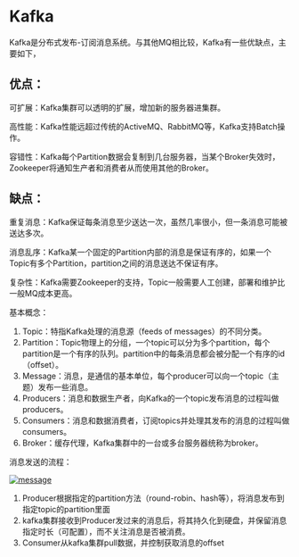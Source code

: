 # Kafka

Kafka是分布式发布-订阅消息系统。与其他MQ相比较，Kafka有一些优缺点，主要如下，

## 优点：

可扩展：Kafka集群可以透明的扩展，增加新的服务器进集群。

高性能：Kafka性能远超过传统的ActiveMQ、RabbitMQ等，Kafka支持Batch操作。

容错性：Kafka每个Partition数据会复制到几台服务器，当某个Broker失效时，Zookeeper将通知生产者和消费者从而使用其他的Broker。

## 缺点：

重复消息：Kafka保证每条消息至少送达一次，虽然几率很小，但一条消息可能被送达多次。

消息乱序：Kafka某一个固定的Partition内部的消息是保证有序的，如果一个Topic有多个Partition，partition之间的消息送达不保证有序。

复杂性：Kafka需要Zookeeper的支持，Topic一般需要人工创建，部署和维护比一般MQ成本更高。

基本概念：

1. Topic：特指Kafka处理的消息源（feeds of messages）的不同分类。
2. Partition：Topic物理上的分组，一个topic可以分为多个partition，每个partition是一个有序的队列。partition中的每条消息都会被分配一个有序的id（offset）。
3. Message：消息，是通信的基本单位，每个producer可以向一个topic（主题）发布一些消息。
4. Producers：消息和数据生产者，向Kafka的一个topic发布消息的过程叫做producers。
5. Consumers：消息和数据消费者，订阅topics并处理其发布的消息的过程叫做consumers。
6. Broker：缓存代理，Kafka集群中的一台或多台服务器统称为broker。

消息发送的流程：

[![](http://www.biaodianfu.com/wp-content/uploads/2014/08/message.png "message")](http://www.biaodianfu.com/wp-content/uploads/2014/08/message.png)

1. Producer根据指定的partition方法（round-robin、hash等），将消息发布到指定topic的partition里面
2. kafka集群接收到Producer发过来的消息后，将其持久化到硬盘，并保留消息指定时长（可配置），而不关注消息是否被消费。
3. Consumer从kafka集群pull数据，并控制获取消息的offset




